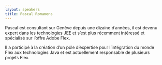 ```yaml
---
layout: speakers
title: Pascal Romanens 
---
```

Pascal est consultant sur Genève depuis une dizaine d’années, il est devenu expert dans les technologies JEE et s’est plus récemment intéressé et spécialisé sur l’offre Adobe Flex.

Il a participé à la création d’un pôle d’expertise pour l’intégration du monde Flex aux technologies Java et est actuellement responsable de plusieurs projets Flex.
